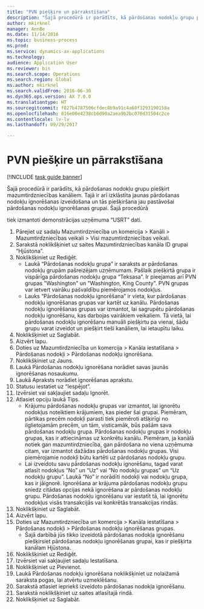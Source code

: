 ```yaml
--- 
title: "PVN piešķire un pārrakstīšana"
description: "Šajā procedūrā ir parādīts, kā pārdošanas nodokļu grupu piešķirt mazumtirdzniecības kanāliem."
author: mkirknel
manager: AnnBe
ms.date: 11/14/2016
ms.topic: business-process
ms.prod: 
ms.service: dynamics-ax-applications
ms.technology: 
audience: Application User
ms.reviewer: bis
ms.search.scope: Operations
ms.search.region: Global
ms.author: mkirknel
ms.search.validFrom: 2016-06-30
ms.dyn365.ops.version: AX 7.0.0
ms.translationtype: HT
ms.sourcegitcommit: f827b4787506cfdec8b9a91c4a68f3293190158a
ms.openlocfilehash: 816e00e4238cb0d90a2aea9b2bc070d31504c2ce
ms.contentlocale: lv-lv
ms.lasthandoff: 09/29/2017

---
```

# <a name="sales-tax-assignment-and-overrides"></a>PVN piešķire un pārrakstīšana

[!INCLUDE [task guide banner](../../includes/task-guide-banner.md)]

Šajā procedūrā ir parādīts, kā pārdošanas nodokļu grupu piešķirt mazumtirdzniecības kanāliem. Tajā ir arī izklāstīta jaunas pārdošanas nodokļu ignorēšanas izveidošana un tās piešķiršana jau pastāvošai pārdošanas nodokļu ignorēšanas grupai. Šajā procedūrā

tiek izmantoti demonstrācijas uzņēmuma “USRT” dati.

1. Pārejiet uz sadaļu Mazumtirdzniecība un komercija > Kanāli > Mazumtirdzniecības veikali > Visi mazumtirdzniecības veikali.
2. Sarakstā noklikšķiniet uz saites Mazumtirdzniecības kanāla ID grupai “Hjūstona”.
3. Noklikšķiniet uz Rediģēt.
    * Laukā “Pārdošanas nodokļu grupa” ir saraksts ar pārdošanas nodokļu grupām pašreizējam uzņēmumam. Pašlaik piešķirtā grupa ir vispārīga pārdošanas nodokļu grupa “Teksasa”. Ir pieejamas arī PVN grupas "Washington" un "Washington, King County". PVN grupas var ietvert vairāku pašvaldību piemērojamos nodokļus.  
    * Lauks “Pārdošanas nodokļu ignorēšana” ir vieta, kur pārdošanas nodokļu ignorēšanas grupas var kartēt uz kanālu. Pārdošanas nodokļu ignorēšanas grupas var izmantot, lai sagrupētu pārdošanas nodokļu ignorēšanu, kas darbojas vairākiem veikaliem. Tā vietā, lai pārdošanas nodokļu ignorēšanu manuāli piešķirtu pa vienai, šādu grupu varat izveidot un piešķirt tieši kanāliem, lai ietaupītu laiku.  
4. Noklikšķiniet uz Saglabāt.
5. Aizvērt lapu.
6. Doties uz Mazumtirdzniecība un komercija > Kanāla iestatīšana > Pārdošanas nodokļi > Pārdošanas nodokļu ignorēšana.
7. Noklikšķiniet uz Jauns.
8. Laukā Pārdošanas nodokļu ignorēšana norādiet savas jaunās ignorēšanas nosaukumu.
9. Laukā Apraksts norādiet ignorēšanas aprakstu.
10. Statusu iestatiet uz “Iespējot”.
11. Izvērsiet vai sakļaujiet sadaļu Ignorēt.
12. Atlasiet opciju laukā Tips.
    * Krājumu pārdošanas nodokļu grupas var izmantot, lai ignorētu nodokļus noteiktiem krājumiem, kas pieder šai grupai. Piemēram, pārtikas precēm nodokļi parasti tiek piemēroti atšķirīgi no ilglietojamām precēm, un tām, visticamāk, būs pašām sava pārdošanas nodokļu grupa.     Pārdošanas nodokļu grupas ir nodokļu grupas, kas ir attiecināmas uz konkrētu kanālu. Piemēram, ja kanālā notiek gan mazumtirdzniecība, gan pārdošana no viena uzņēmuma citam, var izmantot dažādas pārdošanas nodokļu grupas. Visi piemērojamie nodokļi būtu kartēti uz pārdošanas nodokļu grupu.  
    * Lai izveidotu savu pārdošanas nodokļu ignorēšanu, tagad varat atlasīt nodokļus “No” un “Uz” vai “No nodokļu grupas” un “Uz nodokļu grupu”.    Laukā “No” ir norādīti nodokļi vai nodokļu grupa, kas ir jāignorē. Ignorēšana ar krājuma pārdošanas nodokļu grupu sniedz citādas opcijas nekā ignorēšana ar pārdošanas nodokļu grupu.    Pārdošanas nodokļu ignorēšanu var iestatīt tā, lai ignorētu nodokļus visās transakcijās vai konkrētās transakcijas rindās.  
13. Noklikšķiniet uz Saglabāt.
14. Aizvērt lapu.
15. Doties uz Mazumtirdzniecība un komercija > Kanāla iestatīšana > Pārdošanas nodokļi > Pārdošanas nodokļu ignorēšanas grupas.
    * Šajā darbībā jūs tikko izveidotā pārdošanas nodokļa ignorēšanu piešķirsiet pārdošanas nodokļu ignorēšanas grupai, kas ir piešķirta kanālam Hjūstona.  
16. Noklikšķiniet uz Rediģēt.
17. Izvērsiet vai sakļaujiet sadaļu Iestatīšana.
18. Noklikšķiniet uz Pievienot.
19. Laukā Pārdošanas nodokļu ignorēšana noklikšķiniet uz nolaižamā saraksta pogas, lai atvērtu uzmeklēšanu.
20. Sarakstā atlasiet iepriekš izveidoto pārdošanas nodokļa ignorēšanu.
21. Sarakstā noklikšķiniet uz saites atlasītajā rindā.
22. Noklikšķiniet uz Saglabāt.


